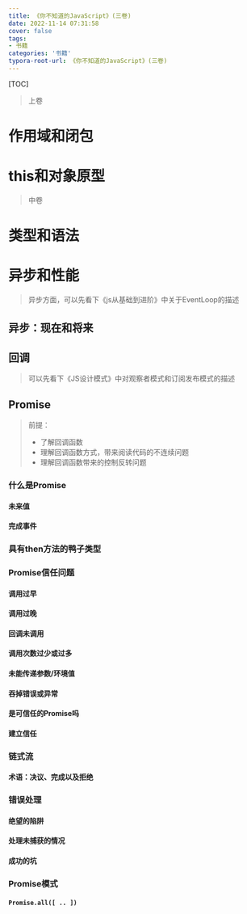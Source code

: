 ```yaml
---
title: 《你不知道的JavaScript》(三卷)
date: 2022-11-14 07:31:58
cover: false
tags:
- 书籍
categories: '书籍'
typora-root-url: 《你不知道的JavaScript》(三卷)
---
```


[TOC]

> 上卷

# 作用域和闭包



# this和对象原型



> 中卷

# 类型和语法



# 异步和性能

> 异步方面，可以先看下《js从基础到进阶》中关于EventLoop的描述



## 异步：现在和将来



## 回调

> 可以先看下《JS设计模式》中对观察者模式和订阅发布模式的描述



## Promise

> 前提：
>
> - 了解回调函数
> - 理解回调函数方式，带来阅读代码的不连续问题
> - 理解回调函数带来的控制反转问题

### 什么是Promise

#### 未来值



#### 完成事件



### 具有then方法的鸭子类型



### Promise信任问题

#### 调用过早



#### 调用过晚



#### 回调未调用



#### 调用次数过少或过多



#### 未能传递参数/环境值



#### 吞掉错误或异常



#### 是可信任的Promise吗



#### 建立信任



### 链式流



#### 术语：决议、完成以及拒绝



### 错误处理



#### 绝望的陷阱



#### 处理未捕获的情况



#### 成功的坑



### Promise模式

#### `Promise.all([ .. ])`











































